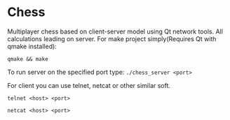 # Chess
Multiplayer chess based on client-server model using Qt network tools. All calculations leading on server.
For make project simply(Requires Qt with qmake installed):

`qmake && make`

To run server on the specified port type: `./chess_server <port>`

For client you can use telnet, netcat or other similar soft.

`telnet <host> <port>`

`netcat <host> <port>`
